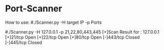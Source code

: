 # Port-Scanner
How to use:
#./Scanner.py -H target IP -p Ports

#./Scanner.py -H 127.0.0.1 -p 21,22,80,443,445
[+]Scan Result for : 127.0.0.1
[+]21/tcp Open
[+]22/tcp Open
[+]80/tcp Open
[-]443/tcp Closed
[-]445/tcp Closed
